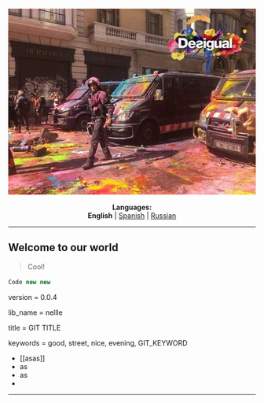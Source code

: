 <p align="center"><img src="https://github.com/markolofsen/nellle/blob/master/.banners/banner_en.jpg?raw=1" /></p>
<p align="center"><b>Languages:</b><br /><b>English</b> | <a href="https://github.com/markolofsen/nellle/blob/master/README_es.md">Spanish</a> | <a href="https://github.com/markolofsen/nellle/blob/master/README_ru.md">Russian</a></p>

---

## Welcome to our world

> Cool!

```javascript
Code new new
```

version = 0.0.4

lib_name = nellle

title = GIT TITLE

keywords = good, street, nice, evening, GIT_KEYWORD

* [[asas]]
* as
* as
*

---

